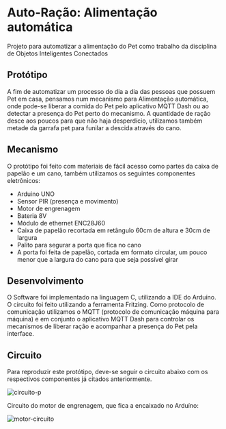 # Auto-Ração: Alimentação automática
Projeto para automatizar a alimentação do Pet como trabalho da disciplina de Objetos Inteligentes Conectados

## Protótipo
A fim de automatizar um processo do dia a dia das pessoas que possuem Pet em casa, pensamos num mecanismo para Alimentação automática, onde pode-se liberar a comida do Pet pelo aplicativo MQTT Dash ou ao detectar a presença do Pet perto do mecanismo. A quantidade de ração desce aos poucos para que não haja desperdício, utilizamos também metade da garrafa pet para funilar a descida através do cano.

## Mecanismo
O protótipo foi feito com materiais de fácil acesso como partes da caixa de papelão e um cano, também utilizamos os seguintes componentes eletrônicos: 
* Arduino UNO
* Sensor PIR (presença e movimento)
* Motor de engrenagem
* Bateria 8V
* Módulo de ethernet ENC28J60
* Caixa de papelão recortada em retângulo 60cm de altura e 30cm de largura
* Palito para segurar a porta que fica no cano
* A porta foi feita de papelão, cortada em formato circular, um pouco menor que a largura do cano para que seja possível girar

## Desenvolvimento
O Software foi implementado na linguagem C, utilizando a IDE do Arduíno. O circuito foi feito utilizando a ferramenta Fritzing.
Como protocolo de comunicação utilizamos o MQTT (protocolo de comunicação máquina para máquina) e em conjunto o aplicativo MQTT Dash para controlar os mecanismos de liberar ração e acompanhar a presença do Pet pela interface.

## Circuito
Para reproduzir este protótipo, deve-se seguir o circuito abaixo com os respectivos componentes já citados anteriormente.

![circuito-p](https://user-images.githubusercontent.com/14910223/85233504-4da49f00-b3dd-11ea-943c-20c928cc9f44.jpg)

Circuito do motor de engrenagem, que fica a encaixado no Arduíno:

![motor-circuito](https://user-images.githubusercontent.com/14910223/85233521-6ad96d80-b3dd-11ea-88f9-c8bc3ea3d51e.png)
